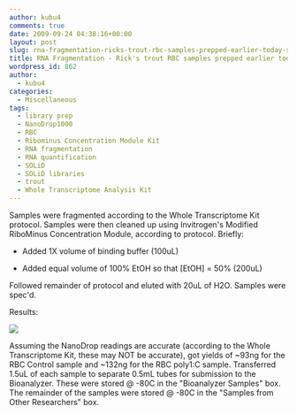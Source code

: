 ```yaml
---
author: kubu4
comments: true
date: 2009-09-24 04:38:16+00:00
layout: post
slug: rna-fragmentation-ricks-trout-rbc-samples-prepped-earlier-today-see-below
title: RNA Fragmentation - Rick's trout RBC samples prepped earlier today (see below)
wordpress_id: 862
author:
  - kubu4
categories:
  - Miscellaneous
tags:
  - library prep
  - NanoDrop1000
  - RBC
  - Ribominus Concentration Module Kit
  - RNA fragmentation
  - RNA quantification
  - SOLiD
  - SOLiD libraries
  - trout
  - Whole Transcriptome Analysis Kit
---
```


Samples were fragmented according to the Whole Transcriptome Kit protocol. Samples were then cleaned up using Invitrogen's Modified RiboMinus Concentration Module, according to protocol. Briefly:




    
  * Added 1X volume of binding buffer (100uL)

    
  * Added equal volume of 100% EtOH so that [EtOH] = 50% (200uL)



Followed remainder of protocol and eluted with 20uL of H2O. Samples were spec'd.

Results:

![](http://eagle.fish.washington.edu/Arabidopsis/RNA%20Spec%20Readings/20090923%20fragged%20trout%20RBC%20ribo-%20polyA%20RNA%20SJW.jpg)

Assuming the NanoDrop readings are accurate (according to the Whole Transcriptome Kit, these may NOT be accurate), got yields of ~93ng for the RBC Control sample and ~132ng for the RBC poly1:C sample. Transferred 1.5uL of each sample to separate 0.5mL tubes for submission to the Bioanalyzer. These were stored @ -80C in the "Bioanalyzer Samples" box. The remainder of the samples were stored @ -80C in the "Samples from Other Researchers" box.
